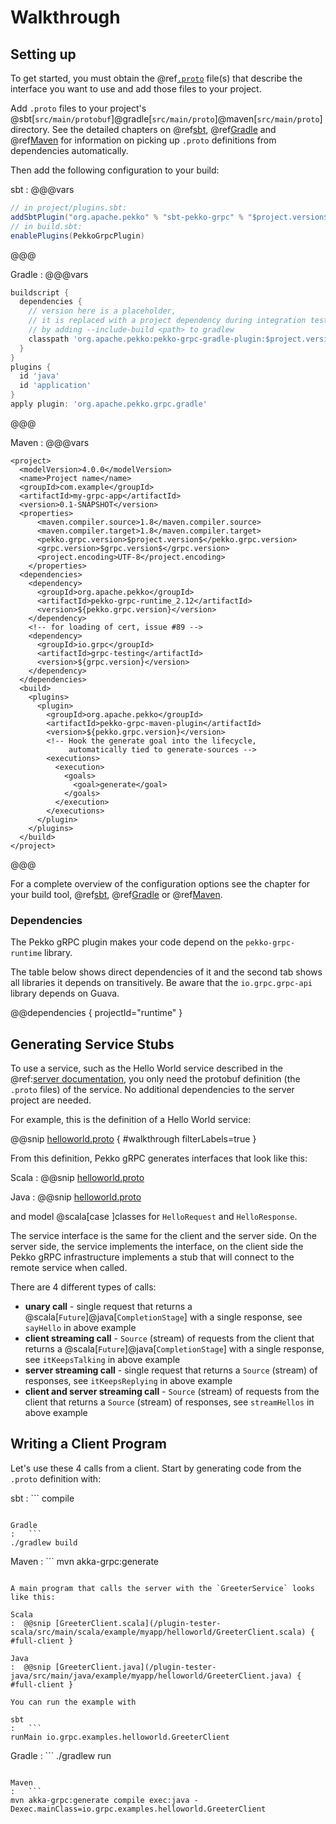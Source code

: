 # Walkthrough

## Setting up

To get started, you must obtain the @ref[`.proto`](../proto.md) file(s) that describe the interface you want to use and add those files to your project.

Add `.proto` files to your project's @sbt[`src/main/protobuf`]@gradle[`src/main/proto`]@maven[`src/main/proto`] directory.
See the detailed chapters on @ref[sbt](../buildtools/sbt.md), @ref[Gradle](../buildtools/gradle.md) and @ref[Maven](../buildtools/maven.md) for information on picking up
`.proto` definitions from dependencies automatically.

Then add the following configuration to your build:

sbt
:   @@@vars
```scala
// in project/plugins.sbt:
addSbtPlugin("org.apache.pekko" % "sbt-pekko-grpc" % "$project.version$")
// in build.sbt:
enablePlugins(PekkoGrpcPlugin)
```
@@@

Gradle
:  @@@vars
```gradle
buildscript {
  dependencies {
    // version here is a placeholder,
    // it is replaced with a project dependency during integration tests
    // by adding --include-build <path> to gradlew
    classpath 'org.apache.pekko:pekko-grpc-gradle-plugin:$project.version$'
  }
}
plugins {
  id 'java'
  id 'application'
}
apply plugin: 'org.apache.pekko.grpc.gradle'
```
@@@

Maven
:   @@@vars
```
<project>
  <modelVersion>4.0.0</modelVersion>
  <name>Project name</name>
  <groupId>com.example</groupId>
  <artifactId>my-grpc-app</artifactId>
  <version>0.1-SNAPSHOT</version>
  <properties>
      <maven.compiler.source>1.8</maven.compiler.source>
      <maven.compiler.target>1.8</maven.compiler.target>
      <pekko.grpc.version>$project.version$</pekko.grpc.version>
      <grpc.version>$grpc.version$</grpc.version>
      <project.encoding>UTF-8</project.encoding>
    </properties>
  <dependencies>
    <dependency>
      <groupId>org.apache.pekko</groupId>
      <artifactId>pekko-grpc-runtime_2.12</artifactId>
      <version>${pekko.grpc.version}</version>
    </dependency>
    <!-- for loading of cert, issue #89 -->
    <dependency>
      <groupId>io.grpc</groupId>
      <artifactId>grpc-testing</artifactId>
      <version>${grpc.version}</version>
    </dependency>
  </dependencies>
  <build>
    <plugins>
      <plugin>
        <groupId>org.apache.pekko</groupId>
        <artifactId>pekko-grpc-maven-plugin</artifactId>
        <version>${pekko.grpc.version}</version>
        <!-- Hook the generate goal into the lifecycle,
             automatically tied to generate-sources -->
        <executions>
          <execution>
            <goals>
              <goal>generate</goal>
            </goals>
          </execution>
        </executions>
      </plugin>
    </plugins>
  </build>
</project>
```
@@@

For a complete overview of the configuration options see the chapter for your build tool, @ref[sbt](../buildtools/sbt.md), @ref[Gradle](../buildtools/gradle.md) or @ref[Maven](../buildtools/maven.md).

### Dependencies

The Pekko gRPC plugin makes your code depend on the `pekko-grpc-runtime` library.

The table below shows direct dependencies of it and the second tab shows all libraries it depends on transitively. Be aware that the `io.grpc.grpc-api` library depends on Guava.

@@dependencies { projectId="runtime" }

## Generating Service Stubs

To use a service, such as the Hello World service described in the @ref:[server documentation](../server/index.md),
you only need the protobuf definition (the `.proto` files) of the service. No additional dependencies to
the server project are needed.

For example, this is the definition of a Hello World service:

@@snip [helloworld.proto](/plugin-tester-scala/src/main/protobuf/helloworld.proto) { #walkthrough filterLabels=true }

From this definition, Pekko gRPC generates interfaces that look like this:

Scala
:  @@snip [helloworld.proto](/plugin-tester-scala/target/scala-2.12/src_managed/main/example/myapp/helloworld/grpc/GreeterService.scala)

Java
:  @@snip [helloworld.proto](/plugin-tester-java/target/scala-2.12/src_managed/main/example/myapp/helloworld/grpc/GreeterService.java)

and model @scala[case ]classes for `HelloRequest` and `HelloResponse`.

The service interface is the same for the client and the server side. On the server side, the service implements the interface,
on the client side the Pekko gRPC infrastructure implements a stub that will connect to the remote service when called.

There are 4 different types of calls:

* **unary call** - single request that returns a @scala[`Future`]@java[`CompletionStage`] with a single response,
  see `sayHello` in above example
* **client streaming call** - `Source` (stream) of requests from the client that returns a
  @scala[`Future`]@java[`CompletionStage`] with a single response,
  see `itKeepsTalking` in above example
* **server streaming call** - single request that returns a `Source` (stream) of responses,
  see `itKeepsReplying` in above example
* **client and server streaming call** - `Source` (stream) of requests from the client that returns a
  `Source` (stream) of responses,
  see `streamHellos` in above example

## Writing a Client Program

Let's use these 4 calls from a client. Start by generating code from the `.proto` definition with:

sbt
:   ```
compile
```

Gradle
:   ```
./gradlew build
```

Maven
:   ```
mvn akka-grpc:generate
```

A main program that calls the server with the `GreeterService` looks like this:

Scala
:  @@snip [GreeterClient.scala](/plugin-tester-scala/src/main/scala/example/myapp/helloworld/GreeterClient.scala) { #full-client }

Java
:  @@snip [GreeterClient.java](/plugin-tester-java/src/main/java/example/myapp/helloworld/GreeterClient.java) { #full-client }

You can run the example with

sbt
:   ```
runMain io.grpc.examples.helloworld.GreeterClient
```

Gradle
:   ```
./gradlew run
```

Maven
:   ```
mvn akka-grpc:generate compile exec:java -Dexec.mainClass=io.grpc.examples.helloworld.GreeterClient
```

